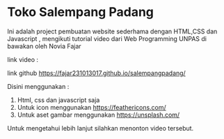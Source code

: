 # Toko Salempang Padang
Ini adalah project pembuatan website sederhama dengan HTML,CSS dan Javascript , mengikuti tutorial video dari Web Programming UNPAS di bawakan oleh Novia Fajar

link video : 

link github https://fajar231013017.github.io/salempangpadang/

Disini menggunakan :
1. Html, css dan javascript saja
2. Untuk icon menggunakan https://feathericons.com/
3. Untuk aset gambar menggunakan https://unsplash.com/


Untuk mengetahui lebih lanjut silahkan menonton video tersebut.
